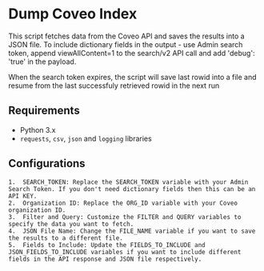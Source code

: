# Dump Coveo Index

This script fetches data from the Coveo API and saves the results into a JSON file. To include dictionary fields in the output - use Admin search token, append viewAllContent=1 to the search/v2 API call and add 'debug': 'true' in the payload.

When the search token expires, the script will save last rowid into a file and resume from the last successfuly retrieved rowid in the next run

## Requirements

- Python 3.x
- `requests`, `csv`, `json` and `logging` libraries

## Configurations

	1.	SEARCH_TOKEN: Replace the SEARCH_TOKEN variable with your Admin Search Token. If you don't need dictionary fields then this can be an API KEY.
	2.	Organization ID: Replace the ORG_ID variable with your Coveo organization ID.
	3.	Filter and Query: Customize the FILTER and QUERY variables to specify the data you want to fetch.
	4.	JSON File Name: Change the FILE_NAME variable if you want to save the results to a different file.
	5.	Fields to Include: Update the FIELDS_TO_INCLUDE and JSON_FIELDS_TO_INCLUDE variables if you want to include different fields in the API response and JSON file respectively.


